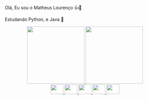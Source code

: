 Olá, Eu sou o Matheus Lourenço 👍👋

Estudando Python, e Java 📕

<div align="center">
  <a href="https://github.com/MathLouren">
  <img height="180em" src="https://github-readme-stats.vercel.app/api?username=mathlouren&show_icons=true&theme=dracula&include_all_commits=true&count_private=true"/>
  <img height="180em" src="https://github-readme-stats.vercel.app/api/top-langs/?username=mathlouren&layout=compact&langs_count=7&theme=dracula"/>
</div>
  
<head>
<link rel="stylesheet" href="https://cdn.jsdelivr.net/gh/devicons/devicon@latest/devicon.min.css">
  
<i class="devicon-devicon-plain">
<div align="center">
  <img src="https://cdn.jsdelivr.net/gh/devicons/devicon/icons/html5/html5-original.svg"  height="30" width="40" />
  <img src="https://cdn.jsdelivr.net/gh/devicons/devicon/icons/css3/css3-original.svg"  height="30" width="40" />
  <img src="https://cdn.jsdelivr.net/gh/devicons/devicon/icons/javascript/javascript-original.svg"  height="30" width="40" />
  <img src="https://cdn.jsdelivr.net/gh/devicons/devicon/icons/vuejs/vuejs-original.svg" height="30" width="40" />
  <img src="https://cdn.jsdelivr.net/gh/devicons/devicon@latest/icons/python/python-original-wordmark.svg" height="30" width="40" />        
</div>
 </i>
 </head>

  

